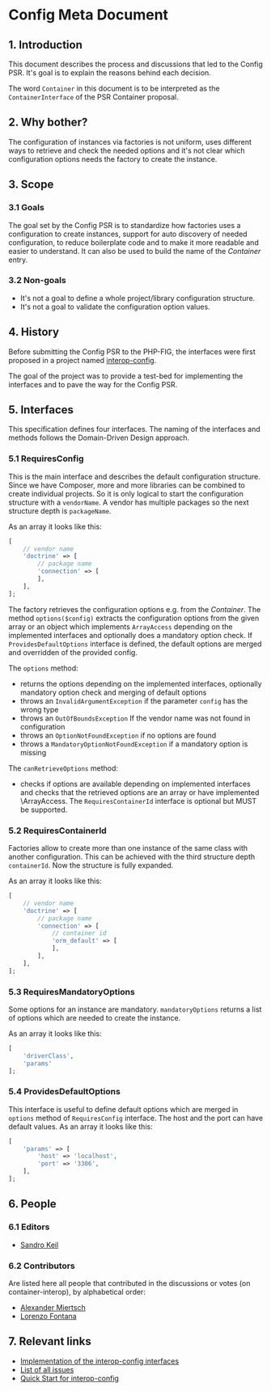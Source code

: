 # Config Meta Document

## 1. Introduction
This document describes the process and discussions that led to the Config PSR. It's goal is to explain the reasons 
behind each decision.

The word `Container` in this document is to be interpreted as the `ContainerInterface` of the PSR Container proposal.

## 2. Why bother?
The configuration of instances via factories is not uniform, uses different ways to retrieve and check the needed 
options and it's not clear which configuration options needs the factory to create the instance.

## 3. Scope

### 3.1 Goals
The goal set by the Config PSR is to standardize how factories uses a configuration to create instances, support for 
auto discovery of needed configuration, to reduce boilerplate code and to make it more readable and easier to understand. 
It can also be used to build the name of the *Container* entry.

### 3.2 Non-goals
* It's not a goal to define a whole project/library configuration structure.
* It's not a goal to validate the configuration option values.

## 4. History
Before submitting the Config PSR to the PHP-FIG, the interfaces were first proposed in a project named 
[interop-config](https://github.com/sandrokeil/interop-config).

The goal of the project was to provide a test-bed for implementing the interfaces and to pave the way 
for the Config PSR.

## 5. Interfaces
This specification defines four interfaces. The naming of the interfaces and methods follows the Domain-Driven Design approach.

### 5.1 RequiresConfig
This is the main interface and describes the default configuration structure. Since we have Composer, more and more 
libraries can be combined to create individual projects. So it is only logical to start the configuration structure 
with a `vendorName`. A vendor has multiple packages so the next structure depth is `packageName`.

As an array it looks like this:

```php
[
    // vendor name
    'doctrine' => [
        // package name
        'connection' => [
        ],
    ],
];
```

The factory retrieves the configuration options e.g. from the *Container*. The method `options($config)` extracts the 
configuration options from the given array or an object which implements `ArrayAccess` depending on the implemented 
interfaces and optionally does a mandatory option check. If `ProvidesDefaultOptions` interface is defined, the default 
options are merged and overridden of the provided config.


The `options` method:

* returns the options depending on the implemented interfaces, optionally mandatory option check and merging of default options
* throws an `InvalidArgumentException` if the parameter `config` has the wrong type
* throws an `OutOfBoundsException` If the vendor name was not found in configuration
* throws an `OptionNotFoundException` if no options are found
* throws a `MandatoryOptionNotFoundException` if a mandatory option is missing


The `canRetrieveOptions` method:

* checks if options are available depending on implemented interfaces and checks that the retrieved options are an array 
or have implemented \ArrayAccess. The `RequiresContainerId` interface is optional but MUST be supported.

### 5.2 RequiresContainerId
Factories allow to create more than one instance of the same class with another configuration. This can be achieved with 
the third structure depth `containerId`. Now the structure is fully expanded.

As an array it looks like this:

```php
[
    // vendor name
    'doctrine' => [
        // package name
        'connection' => [
            // container id
            'orm_default' => [
            ],
        ],
    ],
];
```

### 5.3 RequiresMandatoryOptions
Some options for an instance are mandatory. `mandatoryOptions` returns a list of options which are needed to create the 
instance.

As an array it looks like this:

```php
[
    'driverClass',
    'params'
];
```

### 5.4 ProvidesDefaultOptions
This interface is useful to define default options which are merged in `options` method of `RequiresConfig` interface. The host and the port can have default values. As an array it looks like this:

```php
[
    'params' => [
        'host' => 'localhost',
        'port' => '3306',
    ],
];
```

## 6. People

### 6.1 Editors

* [Sandro Keil](https://github.com/sandrokeil)

### 6.2 Contributors

Are listed here all people that contributed in the discussions or votes (on container-interop), by alphabetical order:

* [Alexander Miertsch](https://github.com/codeliner)
* [Lorenzo Fontana](https://github.com/fntlnz)

## 7. Relevant links
* [Implementation of the interop-config interfaces](https://github.com/sandrokeil/interop-config/blob/master/src/ConfigurationTrait.php)
* [List of all issues](https://github.com/sandrokeil/interop-config/issues?q=)
* [Quick Start for interop-config](http://sandrokeil.github.io/interop-config/quick-Start.html)
